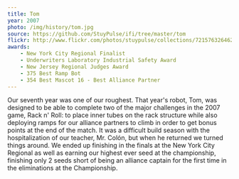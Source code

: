 ```yaml
---
title: Tom
year: 2007
photo: /img/history/tom.jpg
source: https://github.com/StuyPulse/ifi/tree/master/tom
flickr: http://www.flickr.com/photos/stuypulse/collections/72157632646273578/
awards:
    - New York City Regional Finalist
    - Underwriters Laboratory Industrial Safety Award
    - New Jersey Regional Judges Award
    - 375 Best Ramp Bot
    - 354 Best Mascot 16 - Best Alliance Partner
---
```

Our seventh year was one of our roughest. That year's robot, Tom, was designed to be able to complete two of the major challenges in the 2007 game, Rack n' Roll: to place inner tubes on the rack structure while also deploying ramps for our alliance partners to climb in order to get bonus points at the end of the match. It was a difficult build season with the hospitalization of our teacher, Mr. Colón, but when he returned we turned things around. We ended up finishing in the finals at the New York City Regional as well as earning our highest ever seed at the championship, finishing only 2 seeds short of being an alliance captain for the first time in the eliminations at the Championship.
